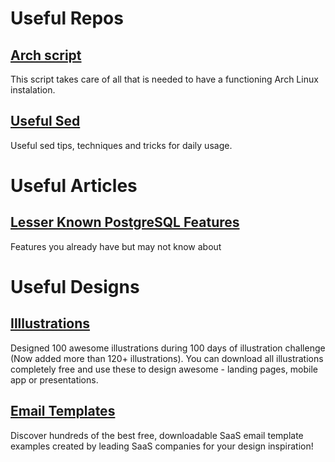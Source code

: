 # Useful Repos

## [Arch script](https://github.com/ChrisTitusTech/ArchTitus)
This script takes care of all that is needed to have a functioning Arch Linux instalation.

## [Useful Sed](https://github.com/adrianscheff/useful-sed)
Useful sed tips, techniques and tricks for daily usage.

# Useful Articles

## [Lesser Known PostgreSQL Features](https://hakibenita.com/postgresql-unknown-features)
Features you already have but may not know about

# Useful Designs

## [Illlustrations](https://illlustrations.co/)
Designed 100 awesome illustrations during 100 days of illustration challenge (Now added more than 120+ illustrations). You can download all illustrations completely free and use these to design awesome - landing pages, mobile app or presentations.

## [Email Templates](https://saasemailtemplates.io/templates)
Discover hundreds of the best free, downloadable SaaS email template examples created by leading SaaS companies for your design inspiration!

